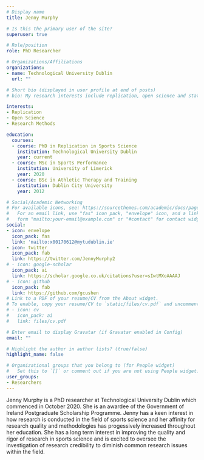 ```yaml
---
# Display name
title: Jenny Murphy

# Is this the primary user of the site?
superuser: true

# Role/position
role: PhD Researcher

# Organizations/Affiliations
organizations:
- name: Technological University Dublin
  url: ""

# Short bio (displayed in user profile at end of posts)
# bio: My research interests include replication, open science and statistics.

interests:
- Replication
- Open Science
- Research Methods

education:
  courses:
  - course: PhD in Replication in Sports Science
    institution: Technological University Dublin
    year: current
  - course: MSc in Sports Performance
    institution: University of Limerick
    year: 2020
  - course: BSc in Athletic Therapy and Training
    institution: Dublin City University
    year: 2012

# Social/Academic Networking
# For available icons, see: https://sourcethemes.com/academic/docs/page-builder/#icons
#   For an email link, use "fas" icon pack, "envelope" icon, and a link in the
#   form "mailto:your-email@example.com" or "#contact" for contact widget.
social:
- icon: envelope
  icon_pack: fas
  link: 'mailto:x00170612@mytudublin.ie'
- icon: twitter
  icon_pack: fab
  link: https://twitter.com/JennyMurphy2
# - icon: google-scholar
  icon_pack: ai
  link: https://scholar.google.co.uk/citations?user=sIwtMXoAAAAJ
# - icon: github
  icon_pack: fab
  link: https://github.com/gcushen
# Link to a PDF of your resume/CV from the About widget.
# To enable, copy your resume/CV to `static/files/cv.pdf` and uncomment the lines below.
# - icon: cv
#   icon_pack: ai
#   link: files/cv.pdf

# Enter email to display Gravatar (if Gravatar enabled in Config)
email: ""

# Highlight the author in author lists? (true/false)
highlight_name: false

# Organizational groups that you belong to (for People widget)
#   Set this to `[]` or comment out if you are not using People widget.
user_groups:
- Researchers
---
```


Jenny Murphy is a PhD researcher at Technological University Dublin which commenced in October 2020. She is an awardee of the Government of Ireland Postgraduate Scholarship Programme. Jenny has a keen interest in how research is conducted in the field of sports science and her affinity for research quality and methodologies has progessively increased throughout her education. She has a long term interest in improving the quality and rigor of research in sports science and is excited to oversee the investigation of research credibility to diminish common research issues within the field.

